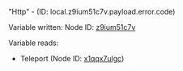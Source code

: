 "Http" - (ID: local.z9ium51c7v.payload.error.code)

Variable written:
Node ID: [z9ium51c7v](../nodes/z9ium51c7v.md)

Variable reads:
* Teleport (Node ID: [x1qqx7ulgc](../nodes/x1qqx7ulgc.md))
